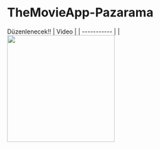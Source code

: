 # TheMovieApp-Pazarama


Düzenlenecek!!
| Video  |
| ----------- |
| <img width="250px" src="https://github.com/Berkayszk/TheMovieApp-Pazarama/assets/77547509/c543608c-fe88-4566-bab8-09e3d7868e3e">

